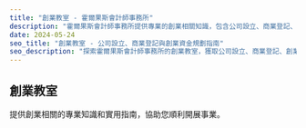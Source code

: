 ```yaml
---
title: "創業教室 - 霍爾果斯會計師事務所"
description: "霍爾果斯會計師事務所提供專業的創業相關知識，包含公司設立、商業登記、創業資金規劃等實用指南。"
date: 2024-05-24
seo_title: "創業教室 - 公司設立、商業登記與創業資金規劃指南"
seo_description: "探索霍爾果斯會計師事務所的創業教室，獲取公司設立、商業登記、創業資金規劃等專業指南，協助您順利開展事業。"
---
```


## 創業教室

提供創業相關的專業知識和實用指南，協助您順利開展事業。